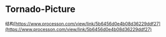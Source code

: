 # Tornado-Picture

结构[https://www.processon.com/view/link/5b6456d0e4b08d36229ddf27](https://www.processon.com/view/link/5b6456d0e4b08d36229ddf27)
